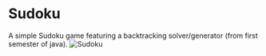 # Sudoku
A simple Sudoku game featuring a backtracking solver/generator (from first semester of java).
![Sudoku](/Sudoku/images/Su.gif)
